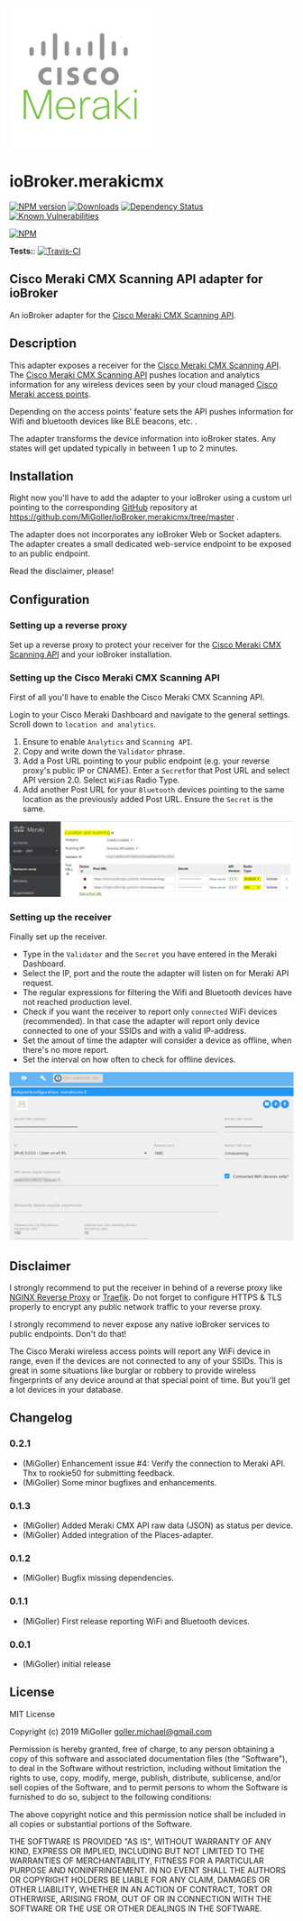 ![Logo](admin/merakicmx.png)
# ioBroker.merakicmx

[![NPM version](http://img.shields.io/npm/v/iobroker.merakicmx.svg)](https://www.npmjs.com/package/iobroker.merakicmx)
[![Downloads](https://img.shields.io/npm/dm/iobroker.merakicmx.svg)](https://www.npmjs.com/package/iobroker.merakicmx)
[![Dependency Status](https://img.shields.io/david/MiGoller/iobroker.merakicmx.svg)](https://david-dm.org/MiGoller/iobroker.merakicmx)
[![Known Vulnerabilities](https://snyk.io/test/github/MiGoller/ioBroker.merakicmx/badge.svg)](https://snyk.io/test/github/MiGoller/ioBroker.merakicmx)

[![NPM](https://nodei.co/npm/iobroker.merakicmx.png?downloads=true)](https://nodei.co/npm/iobroker.merakicmx/)

**Tests:**: [![Travis-CI](http://img.shields.io/travis/MiGoller/ioBroker.merakicmx/master.svg)](https://travis-ci.org/MiGoller/ioBroker.merakicmx)

## Cisco Meraki CMX Scanning API adapter for ioBroker

An ioBroker adapter for the [Cisco Meraki CMX Scanning API](https://documentation.meraki.com/MR/Monitoring_and_Reporting/Location_Analytics).

## Description

This adapter exposes a receiver for the [Cisco Meraki CMX Scanning API](https://documentation.meraki.com/MR/Monitoring_and_Reporting/Location_Analytics). The [Cisco Meraki CMX Scanning API](https://documentation.meraki.com/MR/Monitoring_and_Reporting/Location_Analytics) pushes location and analytics information for any wireless devices seen by your cloud managed [Cisco Meraki access points](https://meraki.cisco.com/products/wireless#models).

Depending on the access points' feature sets the API pushes information for Wifi and bluetooth devices like BLE beacons, etc. .

The adapter transforms the device information into ioBroker states. Any states will get updated typically in between 1 up to 2 minutes.

## Installation

Right now you'll have to add the adapter to your ioBroker using a custom url pointing to the corresponding [GitHub](https://github.com/) repository at https://github.com/MiGoller/ioBroker.merakicmx/tree/master .

The adapter does not incorporates any ioBroker Web or Socket adapters. The adapter creates a small dedicated web-service endpoint to be exposed to an public endpoint. 

Read the disclaimer, please!

## Configuration

### Setting up a reverse proxy
Set up a reverse proxy to protect your receiver for the [Cisco Meraki CMX Scanning API](https://documentation.meraki.com/MR/Monitoring_and_Reporting/Location_Analytics) and your ioBroker installation.

### Setting up the Cisco Meraki CMX Scanning API
First of all you'll have to enable the Cisco Meraki CMX Scanning API.

Login to your Cisco Meraki Dashboard and navigate to the general settings. Scroll down to ```location and analytics```.
1. Ensure to enable ```Analytics``` and ```Scanning API```.
2. Copy and write down the ```Validator``` phrase.
3. Add a Post URL pointing to your public endpoint (e.g. your reverse proxy's public IP or CNAME). Enter a ```Secret```for that Post URL and select API version 2.0. Select ```WiFi```as Radio Type.
4. Add another Post URL for your ```Bluetooth``` devices pointing to the same location as the previously added Post URL. Ensure the ```Secret``` is the same.

![Logo](admin/Meraki_Dashboard_Settings.png)

### Setting up the receiver
Finally set up the receiver. 
- Type in the ```Validator``` and the ```Secret``` you have entered in the Meraki Dashboard.
- Select the IP, port and the route the adapter will listen on for Meraki API request.
- The regular expressions for filtering the Wifi and Bluetooth devices have not reached production level.
- Check if you want the receiver to report only ```connected``` WiFi devices (recommended). In that case the adapter will report only device connected to one of your SSIDs and with a valid IP-address.
- Set the amout of time the adapter will consider a device as offline, when there's no more report.
- Set the interval on how often to check for offline devices.

![Logo](admin/ioBroker.merakicmx_Settings.png)

## Disclaimer
I strongly recommend to put the receiver in behind of a reverse proxy like [NGINX Reverse Proxy](https://docs.nginx.com/nginx/admin-guide/web-server/reverse-proxy/) or [Traefik](https://traefik.io/). Do not forget to configure HTTPS & TLS properly to encrypt any public network traffic to your reverse proxy.

I strongly recommend to never expose any native ioBroker services to public endpoints. Don't do that!

The Cisco Meraki wireless access points will report any WiFi device in range, even if the devices are not connected to any of your SSIDs. This is great in some situations like burglar or robbery to provide wireless fingerprints of any device around at that special point of time. But you'll get a lot devices in your database.

## Changelog

### 0.2.1
* (MiGoller) Enhancement issue #4: Verify the connection to Meraki API. Thx to rookie50 for submitting feedback.
* (MiGoller) Some minor bugfixes and enhancements.

### 0.1.3
* (MiGoller) Added Meraki CMX API raw data (JSON) as status per device.
* (MiGoller) Added integration of the Places-adapter.

### 0.1.2
* (MiGoller) Bugfix missing dependencies.

### 0.1.1
* (MiGoller) First release reporting WiFi and Bluetooth devices.

### 0.0.1
* (MiGoller) initial release

## License
MIT License

Copyright (c) 2019 MiGoller <goller.michael@gmail.com>

Permission is hereby granted, free of charge, to any person obtaining a copy
of this software and associated documentation files (the "Software"), to deal
in the Software without restriction, including without limitation the rights
to use, copy, modify, merge, publish, distribute, sublicense, and/or sell
copies of the Software, and to permit persons to whom the Software is
furnished to do so, subject to the following conditions:

The above copyright notice and this permission notice shall be included in all
copies or substantial portions of the Software.

THE SOFTWARE IS PROVIDED "AS IS", WITHOUT WARRANTY OF ANY KIND, EXPRESS OR
IMPLIED, INCLUDING BUT NOT LIMITED TO THE WARRANTIES OF MERCHANTABILITY,
FITNESS FOR A PARTICULAR PURPOSE AND NONINFRINGEMENT. IN NO EVENT SHALL THE
AUTHORS OR COPYRIGHT HOLDERS BE LIABLE FOR ANY CLAIM, DAMAGES OR OTHER
LIABILITY, WHETHER IN AN ACTION OF CONTRACT, TORT OR OTHERWISE, ARISING FROM,
OUT OF OR IN CONNECTION WITH THE SOFTWARE OR THE USE OR OTHER DEALINGS IN THE
SOFTWARE.